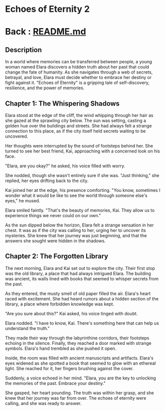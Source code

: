 # Echoes of Eternity 2
# Back : [README.md](README.md)
## Description
In a world where memories can be transferred between people, a young woman named Elara discovers a hidden truth about her past that could change the fate of humanity. As she navigates through a web of secrets, betrayal, and love, Elara must decide whether to embrace her destiny or fight against it. "Echoes of Eternity" is a gripping tale of self-discovery, resilience, and the power of memories.

## Chapter 1: The Whispering Shadows 

Elara stood at the edge of the cliff, the wind whipping through her hair as she gazed at the sprawling city below. The sun was setting, casting a golden hue over the buildings and streets. She had always felt a strange connection to this place, as if the city itself held secrets waiting to be uncovered.

Her thoughts were interrupted by the sound of footsteps behind her. She turned to see her best friend, Kai, approaching with a concerned look on his face.

"Elara, are you okay?" he asked, his voice filled with worry.

She nodded, though she wasn't entirely sure if she was. "Just thinking," she replied, her eyes drifting back to the city.

Kai joined her at the edge, his presence comforting. "You know, sometimes I wonder what it would be like to see the world through someone else's eyes," he mused.

Elara smiled faintly. "That's the beauty of memories, Kai. They allow us to experience things we never could on our own."

As the sun dipped below the horizon, Elara felt a strange sensation in her chest. It was as if the city was calling to her, urging her to uncover its mysteries. She knew that her journey was just beginning, and that the answers she sought were hidden in the shadows.

## Chapter 2: The Forgotten Library

The next morning, Elara and Kai set out to explore the city. Their first stop was the old library, a place that had always intrigued Elara. The building was ancient, its walls lined with books that seemed to whisper secrets from the past.

As they entered, the musty smell of old paper filled the air. Elara's heart raced with excitement. She had heard rumors about a hidden section of the library, a place where forbidden knowledge was kept.

"Are you sure about this?" Kai asked, his voice tinged with doubt.

Elara nodded. "I have to know, Kai. There's something here that can help us understand the truth."

They made their way through the labyrinthine corridors, their footsteps echoing in the silence. Finally, they reached a door marked with strange symbols. Elara's hand trembled as she pushed it open.

Inside, the room was filled with ancient manuscripts and artifacts. Elara's eyes widened as she spotted a book that seemed to glow with an ethereal light. She reached for it, her fingers brushing against the cover.

Suddenly, a voice echoed in her mind. "Elara, you are the key to unlocking the memories of the past. Embrace your destiny."

She gasped, her heart pounding. The truth was within her grasp, and she knew that her journey was far from over. The echoes of eternity were calling, and she was ready to answer.